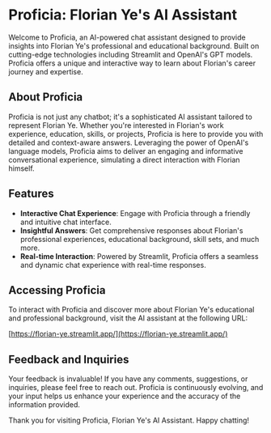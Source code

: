 # Proficia: Florian Ye's AI Assistant

Welcome to Proficia, an AI-powered chat assistant designed to provide insights into Florian Ye's professional and educational background. Built on cutting-edge technologies including Streamlit and OpenAI's GPT models. Proficia offers a unique and interactive way to learn about Florian's career journey and expertise.

## About Proficia

Proficia is not just any chatbot; it's a sophisticated AI assistant tailored to represent Florian Ye. Whether you're interested in Florian's work experience, education, skills, or projects, Proficia is here to provide you with detailed and context-aware answers. Leveraging the power of OpenAI's language models, Proficia aims to deliver an engaging and informative conversational experience, simulating a direct interaction with Florian himself.

## Features

- **Interactive Chat Experience**: Engage with Proficia through a friendly and intuitive chat interface.
- **Insightful Answers**: Get comprehensive responses about Florian's professional experiences, educational background, skill sets, and much more.
- **Real-time Interaction**: Powered by Streamlit, Proficia offers a seamless and dynamic chat experience with real-time responses.

## Accessing Proficia

To interact with Proficia and discover more about Florian Ye's educational and professional background, visit the AI assistant at the following URL:

[https://florian-ye.streamlit.app/](https://florian-ye.streamlit.app/)

## Feedback and Inquiries

Your feedback is invaluable! If you have any comments, suggestions, or inquiries, please feel free to reach out. Proficia is continuously evolving, and your input helps us enhance your experience and the accuracy of the information provided.

Thank you for visiting Proficia, Florian Ye's AI Assistant. Happy chatting!
